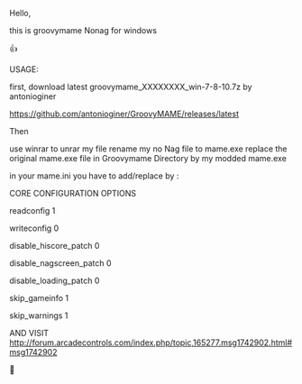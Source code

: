 Hello,

this is groovymame Nonag for windows

👍

USAGE:



first, download latest groovymame_XXXXXXXX_win-7-8-10.7z by  antonioginer


https://github.com/antonioginer/GroovyMAME/releases/latest


Then

use winrar to unrar my file
rename my no Nag file to mame.exe
replace the original mame.exe file in Groovymame Directory by my modded mame.exe



in your mame.ini you have to add/replace by :

CORE CONFIGURATION OPTIONS

readconfig   1

writeconfig   0

disable_hiscore_patch 0

disable_nagscreen_patch 0

disable_loading_patch 0

skip_gameinfo 1

skip_warnings 1




AND VISIT http://forum.arcadecontrols.com/index.php/topic,165277.msg1742902.html#msg1742902

🦖

